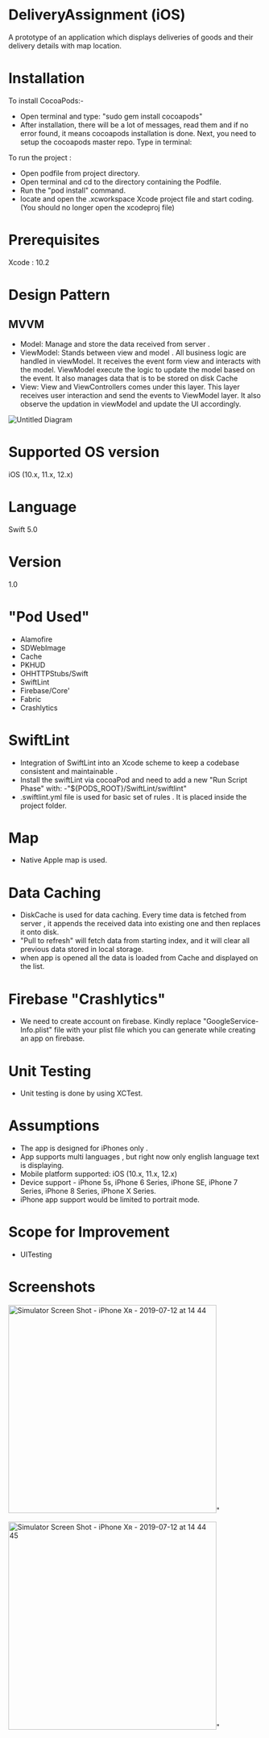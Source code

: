 # DeliveryAssignment (iOS)

A prototype of an application which displays deliveries of goods and their delivery details with map location. 

# Installation

To install CocoaPods:-
- Open terminal and type: "sudo gem install cocoapods"
-  After installation, there will be a lot of messages, read them and if no error found, it means cocoapods installation is done. Next, you need to setup the cocoapods master repo. Type in terminal:

To run the project :
- Open podfile from project directory. 
- Open terminal and cd to the directory containing the Podfile.
- Run the "pod install" command.
- locate and open the .xcworkspace Xcode project file and start coding. (You should no longer open the xcodeproj file)

# Prerequisites
Xcode : 10.2

# Design  Pattern
## MVVM
- Model: Manage and store the data received from server .
- ViewModel: Stands between view and model . All business logic are handled in viewModel. It receives the event form view and interacts with the model. ViewModel execute the logic to update the model based on the event. It also manages data that is to be stored on disk Cache
- View: View and ViewControllers comes under this layer. This layer receives user interaction and send the events to ViewModel layer. It also observe the updation in viewModel and update the UI accordingly. 


![Untitled Diagram](https://user-images.githubusercontent.com/10941262/61352480-1784a400-a88b-11e9-8520-2c5cdf7a27fe.jpg)


# Supported OS version
 iOS (10.x, 11.x, 12.x)  

# Language 
Swift 5.0

# Version
 1.0 

# "Pod Used"      
- Alamofire
- SDWebImage
- Cache
- PKHUD
- OHHTTPStubs/Swift
- SwiftLint
- Firebase/Core'
- Fabric
- Crashlytics

# SwiftLint
- Integration of SwiftLint into an Xcode scheme to keep a codebase consistent and maintainable .
- Install the swiftLint via cocoaPod and need to add a new "Run Script Phase" with:
-"${PODS_ROOT}/SwiftLint/swiftlint"
- .swiftlint.yml file is used for basic set of rules . It is placed inside the project folder.

# Map
- Native Apple map is used.


# Data Caching
- DiskCache is used for data caching. Every time data is fetched from server , it appends the received data into existing one and then replaces it onto disk.
- "Pull to refresh" will fetch data from starting index, and it will clear all previous data stored in local storage.
- when app is opened all the data is loaded from Cache and displayed on the list.

# Firebase "Crashlytics"
-  We need to create account on firebase. Kindly replace "GoogleService-Info.plist" file with your plist file which you can generate while creating an app on firebase.

# Unit Testing
- Unit testing is done by using XCTest.

# Assumptions        
-    The app is designed for iPhones only .       
-   App  supports multi languages , but right now only english language text is displaying.
-    Mobile platform supported: iOS (10.x, 11.x, 12.x)        
-   Device support - iPhone 5s, iPhone 6 Series, iPhone SE, iPhone 7 Series, iPhone 8 Series, iPhone X Series.    
-    iPhone app support would be limited to portrait mode.


# Scope for Improvement
- UITesting

# Screenshots
<img width="413" alt="Simulator Screen Shot - iPhone Xʀ - 2019-07-12 at 14 44" src="https://user-images.githubusercontent.com/10941262/61353890-7ac40580-a88e-11e9-9b10-6818f100298a.png">"

<img width="413" alt="Simulator Screen Shot - iPhone Xʀ - 2019-07-12 at 14 44 45" src="https://user-images.githubusercontent.com/10941262/61353895-7ef02300-a88e-11e9-8f83-6184773a5f6d.png">"

